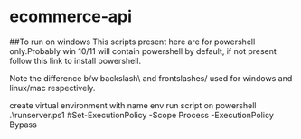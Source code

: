 # ecommerce-api

##To run on windows
This scripts present here are for powershell only.Probably win 10/11 will contain powershell by default, if not present follow this link to install powershell.

Note the difference b/w backslash\ and frontslashes/ used for windows and linux/mac respectively.

create virtual environment with name env
run script on powershell .\runserver.ps1
#Set-ExecutionPolicy -Scope Process -ExecutionPolicy Bypass
